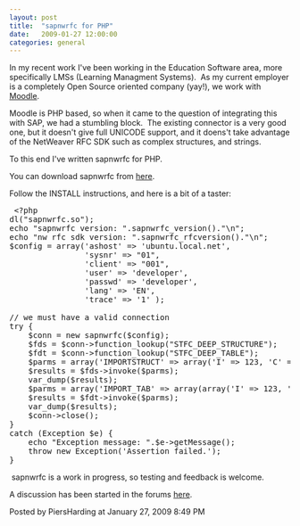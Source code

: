 ```yaml
---
layout: post
title:  "sapnwrfc for PHP"
date:   2009-01-27 12:00:00
categories: general
---
```



<p>In my recent work I've been working in the Education Software area, more specifically LMSs (Learning Managment Systems).&nbsp; As my current employer is a completely Open Source oriented company (yay!), we work with <a href="http://www.moodle.org/" target="_blank">Moodle</a>.</p><p>Moodle is PHP based, so when it came to the question of integrating this with SAP, we had a stumbling block.&nbsp; The existing connector is a very good one, but it doesn't give full UNICODE support, and it doens't take advantage of the NetWeaver RFC SDK such as complex structures, and strings.</p><p>To this end I've written sapnwrfc for PHP.</p><p>You can download sapnwrfc from <a href="http://www.piersharding.com/download/php/sapnwrfc/" target="_blank">here</a>.</p><p>Follow the INSTALL instructions, and here is a bit of a taster:</p><pre>&nbsp;&lt;?php<br />dl(&quot;sapnwrfc.so&quot;);<br />echo &quot;sapnwrfc version: &quot;.sapnwrfc_version().&quot;\n&quot;;<br />echo &quot;nw rfc sdk version: &quot;.sapnwrfc_rfcversion().&quot;\n&quot;;<br />$config = array('ashost' =&gt; 'ubuntu.local.net',<br />&nbsp;&nbsp;&nbsp;&nbsp;&nbsp;&nbsp;&nbsp;&nbsp;&nbsp;&nbsp;&nbsp;&nbsp;&nbsp;&nbsp;&nbsp; 'sysnr' =&gt; &quot;01&quot;,<br />&nbsp;&nbsp;&nbsp;&nbsp;&nbsp;&nbsp;&nbsp;&nbsp;&nbsp;&nbsp;&nbsp;&nbsp;&nbsp;&nbsp;&nbsp; 'client' =&gt; &quot;001&quot;,<br />&nbsp;&nbsp;&nbsp;&nbsp;&nbsp;&nbsp;&nbsp;&nbsp;&nbsp;&nbsp;&nbsp;&nbsp;&nbsp;&nbsp;&nbsp; 'user' =&gt; 'developer',<br />&nbsp;&nbsp;&nbsp;&nbsp;&nbsp;&nbsp;&nbsp;&nbsp;&nbsp;&nbsp;&nbsp;&nbsp;&nbsp;&nbsp;&nbsp; 'passwd' =&gt; 'developer',<br />&nbsp;&nbsp;&nbsp;&nbsp;&nbsp;&nbsp;&nbsp;&nbsp;&nbsp;&nbsp;&nbsp;&nbsp;&nbsp;&nbsp;&nbsp; 'lang' =&gt; 'EN',<br />&nbsp;&nbsp;&nbsp;&nbsp;&nbsp;&nbsp;&nbsp;&nbsp;&nbsp;&nbsp;&nbsp;&nbsp;&nbsp;&nbsp;&nbsp; 'trace' =&gt; '1' );<br /><br />// we must have a valid connection<br />try {<br />&nbsp;&nbsp;&nbsp; $conn = new sapnwrfc($config);<br />&nbsp;&nbsp;&nbsp; $fds = $conn-&gt;function_lookup(&quot;STFC_DEEP_STRUCTURE&quot;);<br />&nbsp;&nbsp;&nbsp; $fdt = $conn-&gt;function_lookup(&quot;STFC_DEEP_TABLE&quot;);<br />&nbsp;&nbsp;&nbsp; $parms = array('IMPORTSTRUCT' =&gt; array('I' =&gt; 123, 'C' =&gt; 'AbCdEf', 'STR' =&gt; 'The quick brown fox ...'));<br />&nbsp;&nbsp;&nbsp; $results = $fds-&gt;invoke($parms);<br />&nbsp;&nbsp;&nbsp; var_dump($results);<br />&nbsp;&nbsp;&nbsp; $parms = array('IMPORT_TAB' =&gt; array(array('I' =&gt; 123, 'C' =&gt; 'AbCdEf', 'STR' =&gt; 'The quick brown fox ...')));<br />&nbsp;&nbsp;&nbsp; $results = $fdt-&gt;invoke($parms);<br />&nbsp;&nbsp;&nbsp; var_dump($results);<br />&nbsp;&nbsp;&nbsp; $conn-&gt;close();<br />}<br />catch (Exception $e) {<br />&nbsp;&nbsp;&nbsp; echo &quot;Exception message: &quot;.$e-&gt;getMessage();<br />&nbsp;&nbsp;&nbsp; throw new Exception('Assertion failed.');<br />}<br /></pre>
<p>&nbsp;sapnwrfc is a work in progress, so testing and feedback is welcome. </p><p>A discussion has been started in the forums <a href="https://forums.sdn.sap.com/thread.jspa?threadID=1208671&amp;tstart=0" target="_blank">here</a>. </p>

<div id="a000075more"><div id="more">

</div></div>

<p class="posted">Posted by PiersHarding at January 27, 2009  8:49 PM</p>





